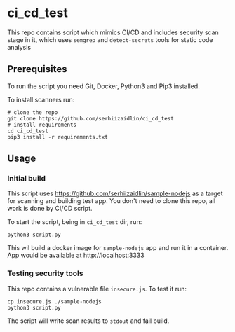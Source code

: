 # ci_cd_test
This repo contains script which mimics CI/CD and includes security scan stage in it, which uses `semgrep` and `detect-secrets` tools for static code analysis

## Prerequisites
To run the script you need Git, Docker, Python3 and Pip3 installed.


To install scanners run:
```
# clone the repo
git clone https://github.com/serhiizaidlin/ci_cd_test
# install requirements
cd ci_cd_test
pip3 install -r requirements.txt
```

## Usage
### Initial build
This script uses https://github.com/serhiizaidlin/sample-nodejs as a target for scanning and building test app. You don't need to clone this repo, all work is done by CI/CD script.

To start the script, being in `ci_cd_test` dir, run:
```
python3 script.py
```
This wil build a docker image for `sample-nodejs` app and run it in a container. App would be available at http://localhost:3333

### Testing security tools
This repo contains a vulnerable file `insecure.js`. To test it run:
```
cp insecure.js ./sample-nodejs
python3 script.py
```
The script will write scan results to `stdout` and fail build.
